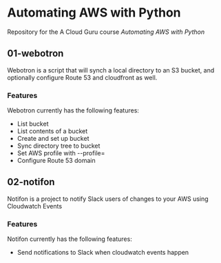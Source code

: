 # Automating AWS with Python

Repository for the A Cloud Guru course *Automating AWS with Python*

## 01-webotron

Webotron is a script that will synch a local directory to an S3 bucket, and optionally configure Route 53 and cloudfront as well.

### Features

Webotron currently has the following features:

- List bucket
- List contents of a bucket
- Create and set up bucket
- Sync directory tree to bucket
- Set AWS profile with --profile=<profileName>
- Configure Route 53 domain

## 02-notifon

Notifon is a project to notify Slack users of changes to your AWS using Cloudwatch Events

### Features

Notifon currently has the following features:

- Send notifications to Slack when cloudwatch events happen 